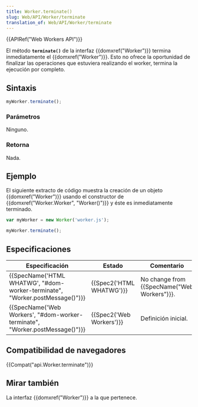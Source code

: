 ```yaml
---
title: Worker.terminate()
slug: Web/API/Worker/terminate
translation_of: Web/API/Worker/terminate
---
```

{{APIRef("Web Workers API")}}

El método **`terminate()`** de la interfaz {{domxref("Worker")}} termina inmediatamente el {{domxref("Worker")}}. Esto no ofrece la oportunidad de finalizar las operaciones que estuviera realizando el worker, termina la ejecución por completo.

## Sintaxis

```js
myWorker.terminate();
```

### Parámetros

Ninguno.

### Retorna

Nada.

## Ejemplo

El siguiente extracto de código muestra la creación de un objeto {{domxref("Worker")}} usando el constructor de {{domxref("Worker.Worker", "Worker()")}} y éste es inmediatamente terminado.

```js
var myWorker = new Worker('worker.js');

myWorker.terminate();
```

## Especificaciones

| Especificación                                                                                       | Estado                           | Comentario                                           |
| ---------------------------------------------------------------------------------------------------- | -------------------------------- | ---------------------------------------------------- |
| {{SpecName('HTML WHATWG', "#dom-worker-terminate", "Worker.postMessage()")}} | {{Spec2('HTML WHATWG')}} | No change from {{SpecName("Web Workers")}}. |
| {{SpecName('Web Workers', "#dom-worker-terminate", "Worker.postMessage()")}} | {{Spec2('Web Workers')}} | Definición inicial.                                  |

## Compatibilidad de navegadores

{{Compat("api.Worker.terminate")}}

## Mirar también

La interfaz {{domxref("Worker")}} a la que pertenece.
